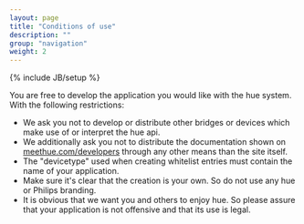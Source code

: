 ```yaml
---
layout: page
title: "Conditions of use"
description: ""
group: "navigation"
weight: 2
---
```

{% include JB/setup %}

You are free to develop the application you would like with the hue system. With the following restrictions:
* We ask you not to develop or distribute other bridges or devices which make use of or interpret the hue api.
* We additionally ask you not to distribute the documentation shown on [meethue.com/developers](http://www.meethue.com/developers) through any other means than the site itself.
* The "devicetype" used when creating whitelist entries must contain the name of your application.
* Make sure it's clear that the creation is your own. So do not use any hue or Philips branding.
* It is obvious that we want you and others to enjoy hue. So please assure that your application is not offensive and that its use is legal.
